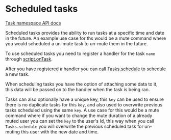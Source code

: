# Scheduled tasks

[Task namespace API docs](/docs/modules/Tasks.html)

Scheduled tasks provides the ability to run tasks at a specific time and date in the future. An example use case for ths would be a mute command where you would scheduled a un-mute task to un-mute them in the future.

To use scheduled tasks you need to register a handler for the task `name` through [script.onTask](/docs/classes/Script.html#onTask).

After you have registered a handler you can call [Tasks.schedule](/docs/modules/Tasks.html#schedule) to schedule a new task.

When scheduling tasks you have the option of attaching some data to it, this data will be passed on to the handler when the task is being ran.

Tasks can also optionally have a unique key, this `key` can be used to ensure there is no duplicate tasks for this `key`, and also used to overwrite previous tasks scheduled using the same `key`. A use case for this would be a mute command where if you want to change the mute duration of a already muted user you can set the `key` to the user's Id, this way when you call `Tasks.schedule` you will overwrite the previous scheduled task for un-muting this user with the new date and time.